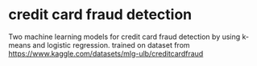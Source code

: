 # credit card fraud detection
Two machine learning models for credit card fraud detection by using k-means and logistic regression.
trained on dataset from https://www.kaggle.com/datasets/mlg-ulb/creditcardfraud